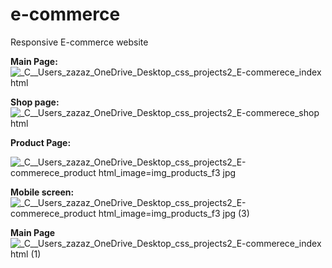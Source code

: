 # e-commerce
Responsive E-commerce website

<strong> Main Page: </strong>
![_C__Users_zazaz_OneDrive_Desktop_css_projects2_E-commerece_index html](https://github.com/Abdelrahmanegy/e-commerce/assets/105970352/a9e5069c-8d3e-47a0-a7d8-623e945632eb)

<strong> Shop page: </strong>
![_C__Users_zazaz_OneDrive_Desktop_css_projects2_E-commerece_shop html](https://github.com/Abdelrahmanegy/e-commerce/assets/105970352/9f5af4fb-8906-477f-8133-3e4b32e1370b)

<strong> Product Page: </strong>

![_C__Users_zazaz_OneDrive_Desktop_css_projects2_E-commerece_product html_image=img_products_f3 jpg](https://github.com/Abdelrahmanegy/e-commerce/assets/105970352/ce9ad89d-ea98-49c9-9e67-31eeb5300886)

<Strong>Mobile screen:</strong>
![_C__Users_zazaz_OneDrive_Desktop_css_projects2_E-commerece_product html_image=img_products_f3 jpg (3)](https://github.com/Abdelrahmanegy/e-commerce/assets/105970352/b1ab1871-b262-49b0-9f31-abe19a41e02f)

<strong>Main Page </Strong>
![_C__Users_zazaz_OneDrive_Desktop_css_projects2_E-commerece_index html (1)](https://github.com/Abdelrahmanegy/e-commerce/assets/105970352/413a4d4b-81fa-4d58-b8af-acc18871153b)



